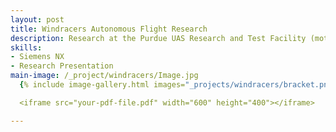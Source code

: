 ```yaml
---
layout: post
title: Windracers Autonomous Flight Research
description: Research at the Purdue UAS Research and Test Facility (motion capture facility) to create a scaled-down model of the Purdue Airport and the WindRacers (UK-based autonomous flight company) airplane
skills: 
- Siemens NX
- Research Presentation 
main-image: /_project/windracers/Image.jpg
  {% include image-gallery.html images="_projects/windracers/bracket.png" %}

  <iframe src="your-pdf-file.pdf" width="600" height="400"></iframe>

---
```

